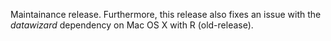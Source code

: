 Maintainance release. Furthermore, this release also fixes an issue with the _datawizard_ dependency on Mac OS X with R (old-release).
